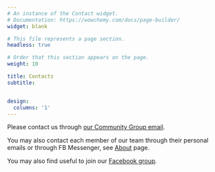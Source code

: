 ```yaml
---
# An instance of the Contact widget.
# Documentation: https://wowchemy.com/docs/page-builder/
widget: blank

# This file represents a page section.
headless: true

# Order that this section appears on the page.
weight: 10

title: Contacts
subtitle:


design:
  columns: '1'
---
```


Please contact us through <a href="mailto:sunflowerswales@gmail.com">our Community Group email</a>.

You may also contact each member of our team through their personal emails or through FB Messenger, see <a href="/about/">About</a> page.

You may also find useful to join our <a href="https://www.facebook.com/groups/601579067497655">Facebook group</a>.
